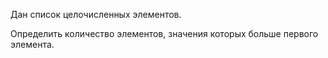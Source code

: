 Дан список целочисленных элементов.

Определить количество элементов, значения которых больше первого элемента.
